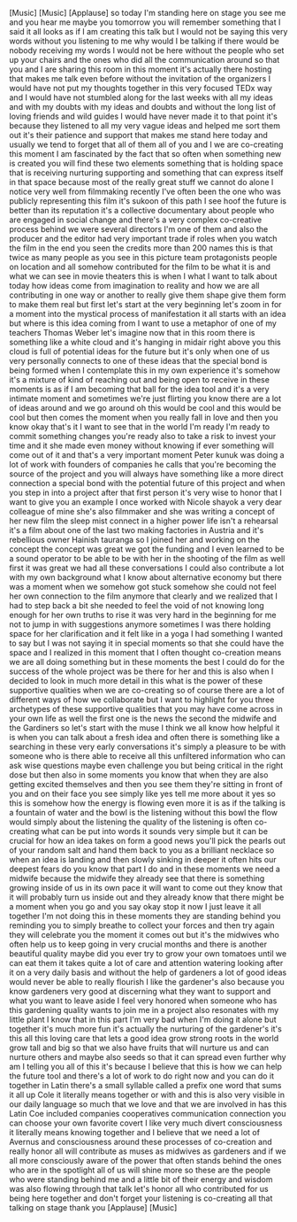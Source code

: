 
[Music]
[Music]
[Applause]
so today I&#39;m standing here on stage you
see me and you hear me
maybe you tomorrow you will remember
something that I said it all looks as if
I am creating this talk but I would not
be saying this very words without you
listening to me
why would I be talking if there would be
nobody receiving my words I would not be
here without the people who set up your
chairs and the ones who did all the
communication around so that you and I
are sharing this room in this moment
it&#39;s actually there hosting that makes
me talk even before without the
invitation of the organizers I would
have not put my thoughts together in
this very focused TEDx way and I would
have not stumbled along for the last
weeks with all my ideas and with my
doubts with my ideas and doubts and
without the long list of loving friends
and wild guides I would have never made
it to that point it&#39;s because they
listened to all my very vague ideas and
helped me sort them out it&#39;s their
patience and support that makes me stand
here today and usually we tend to forget
that all of them all of you and I we are
co-creating this moment I am fascinated
by the fact that so often when something
new is created you will find these two
elements something that is holding space
that is receiving nurturing supporting
and something that can express itself in
that space
because most of the really great stuff
we cannot do alone I notice very well
from filmmaking recently I&#39;ve often been
the one who was publicly representing
this film it&#39;s sukoon of this path I see
hoof the future is better than its
reputation it&#39;s a collective documentary
about people who are engaged in social
change and there&#39;s a very complex
co-creative process behind we were
several directors I&#39;m one of them and
also the producer and the editor had
very important trade if roles when you
watch the film in the end you seen the
credits more than 200 names this is that
twice as many people as you see in this
picture team protagonists people on
location and all somehow contributed for
the film to be what it is and what we
can see in movie theaters this is when I
what I want to talk about today how
ideas come from imagination to reality
and how we are all contributing in one
way or another to really give them shape
give them form to make them real but
first let&#39;s start at the very beginning
let&#39;s zoom in for a moment into the
mystical process of manifestation it all
starts with an idea but where is this
idea coming from I want to use a
metaphor of one of my teachers
Thomas Weber let&#39;s imagine now that in
this room there is something like a
white cloud and it&#39;s hanging in midair
right above you this cloud is full of
potential ideas for the future but it&#39;s
only when one of us very personally
connects to one of these ideas that the
special bond is being formed
when I contemplate this in my own
experience it&#39;s somehow it&#39;s a mixture
of kind of reaching out and being open
to receive in these moments is as if I
am becoming that ball for the idea tool
and it&#39;s a very intimate moment and
sometimes we&#39;re just flirting you know
there are a lot of ideas around and we
go around oh this would be cool and this
would be cool but then comes the moment
when you really fall in love and then
you know okay that&#39;s it I want to see
that in the world I&#39;m ready I&#39;m ready to
commit something changes you&#39;re ready
also to take a risk to invest your time
and it she made even money without
knowing if ever something will come out
of it and that&#39;s a very important moment
Peter kunuk was doing a lot of work with
founders of companies he calls that
you&#39;re becoming the source of the
project and you will always have
something like a more direct connection
a special bond with the potential future
of this project and when you step in
into a project after that first person
it&#39;s very wise to honor that I want to
give you an example I once worked with
Nicole shayok a very dear colleague of
mine she&#39;s also filmmaker and she was
writing a concept of her new film the
sleep mist connect in a higher power
life isn&#39;t a rehearsal it&#39;s a film about
one of the last two making factories in
Austria and it&#39;s rebellious owner
Hainish tauranga so I joined her and
working on the concept the concept was
great we got the funding and I even
learned to be a sound operator to be
able to be with her in the shooting of
the film as well first it was great we
had all these conversations I could also
contribute a lot with my own background
what I know about alternative economy
but there was a moment when we somehow
got stuck
somehow she could not feel her own
connection to the film anymore that
clearly and we realized that I had to
step back a bit she needed to feel the
void of not knowing long enough for her
own truths to rise it was very hard in
the beginning for me not to jump in with
suggestions anymore sometimes I was
there holding space for her
clarification and it felt like in a yoga
I had something I wanted to say but I
was not saying it in special moments so
that she could have the space and I
realized in this moment that I often
thought co-creation means we are all
doing something but in these moments the
best I could do for the success of the
whole project was be there for her and
this is also when I decided to look in
much more detail in this what is the
power of these supportive qualities when
we are co-creating so of course there
are a lot of different ways of how we
collaborate but I want to highlight for
you three archetypes of these supportive
qualities that you may have come across
in your own life as well the first one
is the news the second the midwife and
the Gardiners so let&#39;s start with the
muse I think we all know how helpful it
is when you can talk about a fresh idea
and often there is something like a
searching in these very early
conversations it&#39;s simply a pleasure to
be with someone who is there able to
receive all this unfiltered information
who can ask wise questions maybe even
challenge you but being critical in the
right dose but then also in some moments
you know that when they are also getting
excited themselves and then you see them
they&#39;re sitting in front of you and on
their face you see simply like yes tell
me more about it yes so this is somehow
how the energy is flowing even more it
is as if the talking is a fountain of
water and the bowl is the listening
without this bowl the flow would simply
about the listening the quality of the
listening is often co-creating what can
be put into words it sounds very simple
but it can be crucial for how an idea
takes on form a good news you&#39;ll pick
the pearls out of your random salt and
hand them back to you as a brilliant
necklace so when an idea is landing and
then slowly sinking in deeper it often
hits our deepest fears do you know that
part I do and in these moments we need a
midwife because the midwife they already
see that there is something growing
inside of us in its own pace it will
want to come out they know that it will
probably turn us inside out and they
already know that there might be a
moment when you go and you say okay stop
it now I just leave it all together I&#39;m
not doing this in these moments they are
standing behind you reminding you to
simply breathe to collect your forces
and then try again they will celebrate
you the moment it comes out but it&#39;s the
midwives who often help us to keep going
in very crucial
months and there is another beautiful
quality maybe did you ever try to grow
your own tomatoes until we can eat them
it takes quite a lot of care and
attention watering looking after it on a
very daily basis and without the help of
gardeners a lot of good ideas would
never be able to really flourish
I like the gardener&#39;s also because you
know gardeners very good at discerning
what they want to support and what you
want to leave aside I feel very honored
when someone who has this gardening
quality wants to join me in a project
also resonates with my little plant I
know that in this part I&#39;m very bad when
I&#39;m doing it alone but together it&#39;s
much more fun it&#39;s actually the
nurturing of the gardener&#39;s it&#39;s this
all this loving care that lets a good
idea
grow strong roots in the world grow tall
and big so that we also have fruits that
will nurture us and can nurture others
and maybe also seeds so that it can
spread even further why am I telling you
all of this it&#39;s because I believe that
this is how we can help the future tool
and there&#39;s a lot of work to do right
now and you can do it together in Latin
there&#39;s a small syllable
called a prefix one word that sums it
all up Cole
it literally means together or with and
this is also very visible in our daily
language so much that we love and that
we are involved in has this Latin Coe
included companies cooperatives
communication connection you can choose
your own favorite covert
I like very much divert consciousness
it literally means knowing together and
I believe that we need a lot of Avernus
and consciousness around these processes
of co-creation and really honor all will
contribute as muses as midwives as
gardeners and if we all more consciously
aware of the power that often stands
behind the ones who are in the spotlight
all of us will shine more so these are
the people who were standing behind me
and a little bit of their energy and
wisdom was also flowing through that
talk let&#39;s honor all who contributed for
us being here together and don&#39;t forget
your listening is co-creating all that
talking on stage thank you
[Applause]
[Music]
